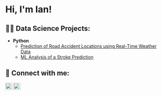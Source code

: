 <h1>Hi, I'm Ian! </h1>
<h2>👨‍💻 Data Science Projects:</h2>

- <b>Python</b>
  - [Prediction of Road Accident Locations using Real-Time Weather Data]()
  - [ML Analysis of a Stroke Prediction]()
     

<h2> 🤳 Connect with me:</h2>

[<img align="left" alt="IanJoseph | LinkedIn" width="22px" src="https://cdn.jsdelivr.net/npm/simple-icons@v3/icons/linkedin.svg" />][linkedin]
[<img align="left" alt="IanJoseph | Instagram" width="22px" src="https://cdn.jsdelivr.net/npm/simple-icons@v3/icons/instagram.svg" />][instagram]


[instagram]: https://www.instagram.com/ianjoseph_23/
[linkedin]: https://linkedin.com/in/ianejoseph
